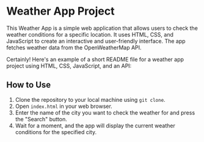 # Weather App Project
This Weather App is a simple web application that allows users to check the weather conditions for a specific location. It uses HTML, CSS, and JavaScript to create an interactive and user-friendly interface. The app fetches weather data from the OpenWeatherMap API.

Certainly! Here's an example of a short README file for a weather app project using HTML, CSS, JavaScript, and an API:


## How to Use

1. Clone the repository to your local machine using `git clone`.
2. Open `index.html` in your web browser.
3. Enter the name of the city you want to check the weather for and press the "Search" button.
4. Wait for a moment, and the app will display the current weather conditions for the specified city.


